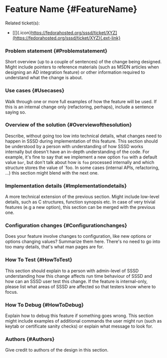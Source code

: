 Feature Name {#FeatureName}
============

Related ticket(s):

-   [[​]{.icon}https://fedorahosted.org/sssd/ticket/XYZ](https://fedorahosted.org/sssd/ticket/XYZ){.ext-link}

### Problem statement {#Problemstatement}

Short overview (up to a couple of sentences) of the change being
designed. Might include pointers to reference materials (such as MSDN
articles when designing an AD integration feature) or other information
required to understand what the change is about.

### Use cases {#Usecases}

Walk through one or more full examples of how the feature will be used.
If this is an internal change only (refactoring, perhaps), include a
sentence saying so.

### Overview of the solution {#Overviewofthesolution}

Describe, without going too low into technical details, what changes
need to happen in SSSD during implementation of this feature. This
section should be understood by a person with understanding of how SSSD
works internally but doesn't have an in-depth understanding of the code.
For example, it's fine to say that we implement a new option `foo` with
a default value `bar`, but don't talk about how is `foo` processed
internally and which structure stores the value of \`foo. In some cases
(internal APIs, refactoring, ...) this section might blend with the next
one.

### Implementation details {#Implementationdetails}

A more technical extension of the previous section. Might include
low-level details, such as C structures, function synopsis etc. In case
of very trivial features (e.g a new option), this section can be merged
with the previous one.

### Configuration changes {#Configurationchanges}

Does your feature involve changes to configuration, like new options or
options changing values? Summarize them here. There's no need to go into
too many details, that's what man pages are for.

### How To Test {#HowToTest}

This section should explain to a person with admin-level of SSSD
understanding how this change affects run time behaviour of SSSD and how
can an SSSD user test this change. If the feature is internal-only,
please list what areas of SSSD are affected so that testers know where
to focus.

### How To Debug {#HowToDebug}

Explain how to debug this feature if something goes wrong. This section
might include examples of additional commands the user might run (such
as keytab or certificate sanity checks) or explain what message to look
for.

### Authors {#Authors}

Give credit to authors of the design in this section.
